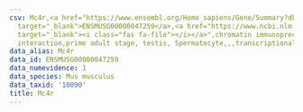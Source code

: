 ```yaml
---
csv: Mc4r,<a href="https://www.ensembl.org/Homo_sapiens/Gene/Summary?db=core;g=ENSMUSG00000047259"
  target="_blank">ENSMUSG00000047259</a>,<a href="https://www.ncbi.nlm.nih.gov/pubmed/25450459"
  target="_blank"><i class="fas fa-file"></i></a>",chromatin immunoprecipitation assay,direct
  interaction,prime adult stage, testis, Spermatocyte,,,transcriptional regulation,
data_alias: Mc4r
data_id: ENSMUSG00000047259
data_numevidence: 1
data_species: Mus musculus
data_taxid: '10090'
title: Mc4r
---
```

